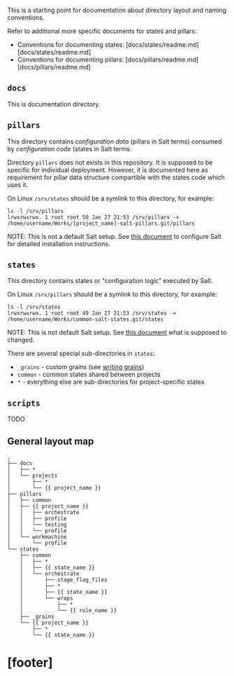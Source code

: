 
This is a starting point for documentation about directory layout and
naming conventions.

Refer to additional more specific documents for states and pillars:
* Conventions for documenting states: [docs/states/readme.md][docs/states/readme.md]
* Conventions for documenting pillars: [docs/pillars/readme.md][docs/pillars/readme.md]

## `docs` ##

This is documentation directory.

## `pillars` ##

This directory contains _configuration data_ (pillars in Salt terms)
consumed by _configuration code_ (states in Salt terms.

Directory `pillars` does not exists in this repository. It is supposed
to be specific for individual deployment. However, it is documented here
as requirement for pillar data structure compartible with the states code
which uses it.

On Linux `/srv/states` should be a symlink to this directory, for example:
```
ls -l /srv/pillars
lrwxrwxrwx. 1 root root 50 Jan 27 21:53 /srv/pillars -> /home/username/Works/[project_name]-salt-pillars.git/pillars
```
NOTE: This is not a default Salt setup.
See [this document][1] to configure Salt for detailed
installation instructions.

## `states` ##

This directory contains states or "configuration logic" executed by Salt.

On Linux `/srv/pillars` should be a symlink to this directory, for example:
```
ls -l /srv/states
lrwxrwxrwx. 1 root root 49 Jan 27 21:53 /srv/states -> /home/username/Works/common-salt-states.git/states
```

NOTE: This is not default Salt setup.
See [this document][1] what is supposed to changed.

There are several special sub-directories in `states`:
* `_grains` - custom grains (see [writing grains](http://docs.saltstack.com/en/latest/topics/targeting/grains.html#writing-grains))
* `common` - common states shared between projects
* `*` - everything else are sub-directories for project-specific states

## `scripts` ##

TODO

## General layout map ##

```
.
├── docs
│   ├── *
│   └── projects
│       ├── *
│       └── {{ project_name }}
├── pillars
│   ├── common
│   ├── {{ project_name }}
│   │   ├── orchestrate
│   │   ├── profile
│   │   └── testing
│   │   └── profile
│   └── workmachine
│       └── profile
└── states
    ├── common
    │   ├── *
    │   ├── {{ state_name }}
    │   └── orchestrate
    │       ├── stage_flag_files
    │       ├── *
    │       ├── {{ state_name }}
    │       └── wraps
    │           ├── *
    │           └── {{ role_name }}
    ├── _grains
    └── {{ project_name }}
        ├── *
        └── {{ state_name }}
```

# [footer] #

[1]: docs/getting_started.md

